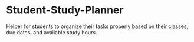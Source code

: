 # Student-Study-Planner
Helper for students to organize their tasks properly based on their classes, due dates, and available study hours.
